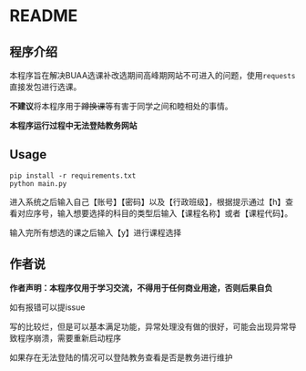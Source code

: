 # README

## 程序介绍

本程序旨在解决BUAA选课补改选期间高峰期网站不可进入的问题，使用`requests`直接发包进行选课。

**不建议**将本程序用于~~蹲换课~~等有害于同学之间和睦相处的事情。

**本程序运行过程中无法登陆教务网站**

## Usage

```
pip install -r requirements.txt
python main.py
```

进入系统之后输入自己【账号】【密码】以及【行政班级】，根据提示通过【h】查看对应序号，输入想要选择的科目的类型后输入【课程名称】或者【课程代码】。

输入完所有想选的课之后输入【y】进行课程选择

## 作者说

**作者声明：本程序仅用于学习交流，不得用于任何商业用途，否则后果自负**

如有报错可以提issue

写的比较烂，但是可以基本满足功能，异常处理没有做的很好，可能会出现异常导致程序崩溃，需要重新启动程序

如果存在无法登陆的情况可以登陆教务查看是否是教务进行维护

